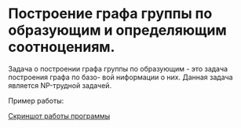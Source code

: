 # Построение графа группы по образующим и определяющим соотноцениям. 

Задача о построении графа группы по образующим - это задача построения графа по базо-
вой ниформации о них. Данная задача является NP-трудной задачей.

Пример работы:

[Скриншот работы программы](https://github.com/gametwix/MAI/tree/master/1_course/Python/kp8gui/8_2.png)
